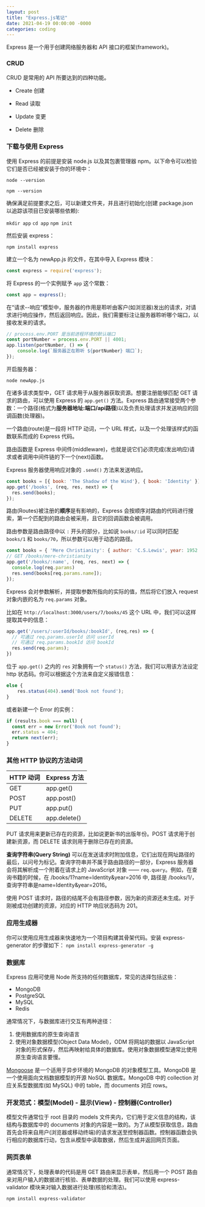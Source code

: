 ```yaml
---
layout: post
title: "Express.js笔记"
date: 2021-04-19 00:00:00 -0000
categories: coding 
---
```


Express 是一个用于创建网络服务器和 API 接口的框架(framework)。

### CRUD  

CRUD 是常用的 API 所要达到的四种功能。

* Create 创建

* Read 读取

* Update 变更

* Delete 删除  

### 下载与使用 Express  

使用 Express 的前提是安装 node.js 以及其包裹管理器 npm。以下命令可以检验它们是否已经被安装于你的环境中：

`node --version`

`npm --version`

确保满足前提要求之后，可以新建文件夹，并且进行初始化(创建 package.json 以追踪该项目已安装哪些依赖):

`mkdir app`
`cd app`
`npm init`

然后安装 express：

`npm install express`

建立一个名为 newApp.js 的文件，在其中导入 Express 模块：

```js
const express = require('express');
```  

将 Express 的一个实例赋予 `app` 这个常数：

```js
const app = express();
```

在“请求--响应”模型中，服务器的作用是聆听由客户(如浏览器)发出的请求，对请求进行响应操作，然后返回响应。因此，我们需要标注让服务器聆听哪个端口，以接收发来的请求。

```js
// process.env.PORT 是当前进程环境的默认端口
const portNumber = process.env.PORT || 4001;
app.listen(portNumber, () => {
    console.log(`服务器正在聆听 ${portNumber} 端口`);
});
```

开启服务器：

```
node newApp.js
```

在诸多请求类型中，GET 请求用于从服务器获取资源。想要注册能够匹配 GET 请求的路由，可以使用 Express 的 `app.get()` 方法。Express 路由通常接受两个参数：一个路径(格式为**服务器地址:端口/api路径**)以及负责处理请求并发送响应的回调函数(处理器)。

一个路由(route)是一段将 HTTP 动词，一个 URL 样式，以及一个处理该样式的函数联系而成的 Express 代码。

路由函数是 Express 中间件(middleware)，也就是说它们必须完成(发出响应)请求或者调用中间件链的下一个(next)函数。

Express 服务器使用响应对象的 `.send()` 方法来发送响应。

```js
const books = [{ book: 'The Shadow of the Wind'}, { book: 'Identity' }];
app.get('/books', (req, res, next) => {
  res.send(books);
});
```

路由(Routes)被注册的**顺序**是有影响的，Express 会按顺序对路由的代码进行搜索，第一个匹配到的路由会被采用，且它的回调函数会被调用。

路由参数是路由路径中以 `:` 开头的部分，比如说 `books/:id` 可以同时匹配 `books/1` 和 `books/70`，所以参数可以用于动态的路径。

```js
const books = { 'Mere Christianity': { author: 'C.S.Lewis', year: 1952 }, 'The Lord of the Ring': { author: 'J.R.R. Tolkien', year: 1949 } };
// GET /books/mere-christianity
app.get('/books/:name', (req, res, next) => {
  console.log(req.params) 
  res.send(books[req.params.name]);
});
```

Express 会对参数解析，并提取参数所指向的实际的值，然后将它们放入 request 对象内嵌的名为 `req.params` 对象。

比如在 `http://localhost:3000/users/7/books/45` 这个 URL 中，我们可以这样提取其中的信息：

```javascript
app.get('/users/:userId/books/:bookId', (req,res) => {
  // 可通过 req.params.userId 访问 userId
  // 可通过 req.params.bookId 访问 bookId
  res.send(req.params);
})
```

位于 `app.get()` 之内的 `res` 对象拥有一个 `status()` 方法，我们可以用该方法设定 http 状态码。你可以根据这个方法来自定义报错信息：

```js
else {
    res.status(404).send('Book not found');
}
```  

或者新建一个 Error 的实例：

```js
if (results.book === null) {
  const err = new Error('Book not found');
  err.status = 404;
  return next(err);
}
```

### 其他 HTTP 协议的方法动词

HTTP 动词 | Express 方法
------ | ------
GET   | app.get()
POST | app.post()
PUT | app.put()
DELETE | app.delete()

PUT 请求用来更新已存在的资源，比如说更新书的出版年份。POST 请求用于创建新资源，而 DELETE 请求则用于删除已存在的资源。

**查询字符串(Query String)** 可以在发送请求时附加信息，它们出现在网址路径的最后，以问号为标记。查询字符串并不属于路由路径的一部分，Express 服务器会将其解析成一个附着在请求上的 JavaScript 对象 —— `req.query`。例如，在查询书籍的时候，在 /books/1?name=Identity&year=2016 中, 路径是 /books/1/，查询字符串是name=Identity&year=2016。

使用 POST 请求时，路径的结尾不会有路径参数，因为新的资源还未生成。对于刚被成功创建的资源，对应的 HTTP 响应状态码为 201。

### 应用生成器

你可以使用应用生成器来快速地为一个项目构建其骨架代码。安装 express-generator 的步骤如下：
`npm install express-generator -g`

### 数据库

Express 应用可使用 Node 所支持的任何数据库，常见的选择包括这些：

* MongoDB
* PostgreSQL
* MySQL
* Redis

通常情况下，与数据库进行交互有两种途径：

1. 使用数据库的原生查询语言
2. 使用对象数据模型(Object Data Model)，ODM 将网站的数据以 JavaScript 对象的形式保存，然后再映射给具体的数据库。使用对象数据模型通常比使用原生查询语言要慢。

[Mongoose](https://www.npmjs.com/package/mongoose) 是一个适用于异步环境的 MongoDB 的对象模型工具。MongoDB 是一个使用面向文档数据模型的开源 NoSQL 数据库。MongoDB 中的 collection 对应关系型数据库(如 MySQL) 中的 table，而 documents 对应 rows。


### 开发范式：模型(Model) - 显示(View) - 控制器(Controller)

模型文件通常位于 root 目录的 models 文件夹内，它们用于定义信息的结构，该结构与数据库中的 documents 对象的内容是一致的。为了从模型获取信息，路由首先会将来自用户(浏览器或移动终端)的请求发送至控制器函数。控制器函数会执行相应的数据库行动，包含从模型中读取数据，然后生成并返回网页页面。

### 网页表单

通常情况下，处理表单的代码是用 GET 路由来显示表单，然后用一个 POST 路由来对用户输入的数据进行核验、表单数据的处理。我们可以使用 express-validator 模块来对输入数据进行处理(核验和清洁)。

`npm install express-validator`


